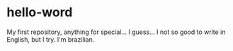 # hello-word
My first repository, anything for special... I guess...
I not so good to write in English, but I try.
I'm brazilian. 
